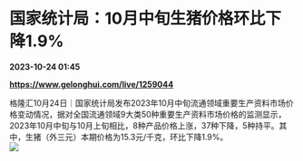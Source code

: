 # 国家统计局：10月中旬生猪价格环比下降1.9%

**2023-10-24 01:45**

**https://www.gelonghui.com/live/1259044**

格隆汇10月24日｜国家统计局发布2023年10月中旬流通领域重要生产资料市场价格变动情况，据对全国流通领域9大类50种重要生产资料市场价格的监测显示，2023年10月中旬与10月上旬相比，8种产品价格上涨，37种下降，5种持平。其中，生猪（外三元）本期价格为15.3元/千克，环比下降1.9%。  
![](https://img5.gelonghui.com/live/dd888-f779390b-a9ac-49bc-8cae-a1f2a55112d1.jpg)